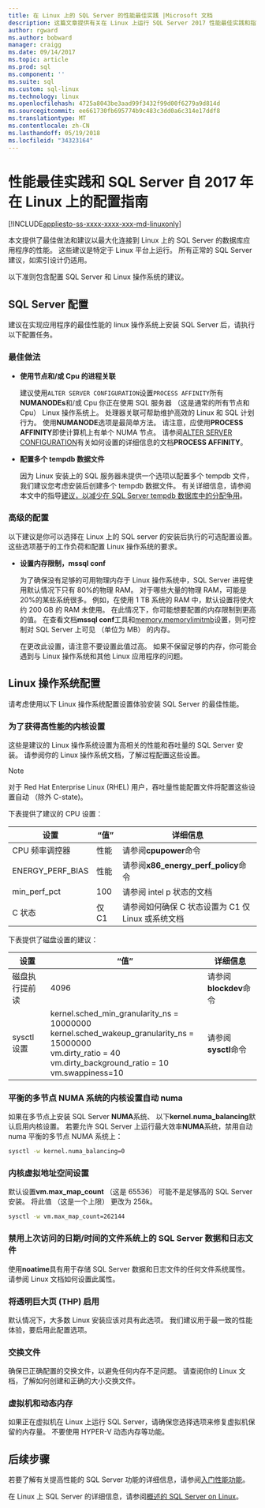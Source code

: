 ```yaml
---
title: 在 Linux 上的 SQL Server 的性能最佳实践 |Microsoft 文档
description: 这篇文章提供有关在 Linux 上运行 SQL Server 2017 性能最佳实践和指南。
author: rgward
ms.author: bobward
manager: craigg
ms.date: 09/14/2017
ms.topic: article
ms.prod: sql
ms.component: ''
ms.suite: sql
ms.custom: sql-linux
ms.technology: linux
ms.openlocfilehash: 4725a8043be3aad99f3432f99d00f6279a9d814d
ms.sourcegitcommit: ee661730fb695774b9c483c3dd0a6c314e17ddf8
ms.translationtype: MT
ms.contentlocale: zh-CN
ms.lasthandoff: 05/19/2018
ms.locfileid: "34323164"
---
```

# <a name="performance-best-practices-and-configuration-guidelines-for-sql-server-2017-on-linux"></a>性能最佳实践和 SQL Server 自 2017 年在 Linux 上的配置指南

[!INCLUDE[appliesto-ss-xxxx-xxxx-xxx-md-linuxonly](../includes/appliesto-ss-xxxx-xxxx-xxx-md-linuxonly.md)]

本文提供了最佳做法和建议以最大化连接到 Linux 上的 SQL Server 的数据库应用程序的性能。 这些建议是特定于 Linux 平台上运行。 所有正常的 SQL Server 建议，如索引设计仍适用。

以下准则包含配置 SQL Server 和 Linux 操作系统的建议。

## <a name="sql-server-configuration"></a>SQL Server 配置

建议在实现应用程序的最佳性能的 linux 操作系统上安装 SQL Server 后，请执行以下配置任务。

### <a name="best-practices"></a>最佳做法

- **使用节点和/或 Cpu 的进程关联**

   建议使用`ALTER SERVER CONFIGURATION`设置`PROCESS AFFINITY`所有**NUMANODEs**和/或 Cpu 你正在使用 SQL 服务器 （这是通常的所有节点和 Cpu） Linux 操作系统上。 处理器关联可帮助维护高效的 Linux 和 SQL 计划行为。 使用**NUMANODE**选项是最简单方法。 请注意，应使用**PROCESS AFFINITY**即使计算机上有单个 NUMA 节点。  请参阅[ALTER SERVER CONFIGURATION](../t-sql/statements/alter-server-configuration-transact-sql.md)有关如何设置的详细信息的文档**PROCESS AFFINITY**。

- **配置多个 tempdb 数据文件**

   因为 Linux 安装上的 SQL 服务器未提供一个选项以配置多个 tempdb 文件，我们建议您考虑安装后创建多个 tempdb 数据文件。 有关详细信息，请参阅本文中的指导[建议，以减少在 SQL Server tempdb 数据库中的分配争用](https://support.microsoft.com/en-us/help/2154845/recommendations-to-reduce-allocation-contention-in-sql-server-tempdb-d)。

### <a name="advanced-configuration"></a>高级的配置

以下建议是你可以选择在 Linux 上的 SQL server 的安装后执行的可选配置设置。 这些选项基于的工作负荷和配置 Linux 操作系统的要求。

- **设置内存限制，mssql conf**

   为了确保没有足够的可用物理内存于 Linux 操作系统中，SQL Server 进程使用默认情况下只有 80%的物理 RAM。 对于哪些大量的物理 RAM，可能是 20%的某些系统很多。 例如，在使用 1 TB 系统的 RAM 中，默认设置将使大约 200 GB 的 RAM 未使用。 在此情况下，你可能想要配置的内存限制到更高的值。 在查看文档**mssql conf**工具和[memory.memorylimitmb](sql-server-linux-configure-mssql-conf.md#memorylimit)设置，则可控制对 SQL Server 上可见 （单位为 MB） 的内存。

   在更改此设置，请注意不要设置此值过高。 如果不保留足够的内存，你可能会遇到与 Linux 操作系统和其他 Linux 应用程序的问题。

## <a name="linux-os-configuration"></a>Linux 操作系统配置

请考虑使用以下 Linux 操作系统配置设置体验安装 SQL Server 的最佳性能。

### <a name="kernel-settings-for-high-performance"></a>为了获得高性能的内核设置
这些是建议的 Linux 操作系统设置为高相关的性能和吞吐量的 SQL Server 安装。 请参阅你的 Linux 操作系统文档，了解过程配置这些设置。



> [!Note]
> 对于 Red Hat Enterprise Linux (RHEL) 用户，吞吐量性能配置文件将配置这些设置自动 （除外 C-state)。

下表提供了建议的 CPU 设置：

| 设置 | “值” | 详细信息 |
|---|---|---|
| CPU 频率调控器 | 性能 | 请参阅**cpupower**命令 |
| ENERGY_PERF_BIAS | 性能 | 请参阅**x86_energy_perf_policy**命令 |
| min_perf_pct | 100 | 请参阅 intel p 状态的文档 |
| C 状态 | 仅 C1 | 请参阅如何确保 C 状态设置为 C1 仅 Linux 或系统文档 |

下表提供了磁盘设置的建议：

| 设置 | “值” | 详细信息 |
|---|---|---|
| 磁盘执行提前读 | 4096 | 请参阅**blockdev**命令 |
| sysctl 设置 | kernel.sched_min_granularity_ns = 10000000<br/>kernel.sched_wakeup_granularity_ns = 15000000<br/>vm.dirty_ratio = 40<br/>vm.dirty_background_ratio = 10<br/>vm.swappiness=10 | 请参阅**sysctl**命令 |

### <a name="kernel-setting-auto-numa-balancing-for-multi-node-numa-systems"></a>平衡的多节点 NUMA 系统的内核设置自动 numa

如果在多节点上安装 SQL Server **NUMA**系统、 以下**kernel.numa_balancing**默认启用内核设置。 若要允许 SQL Server 上运行最大效率**NUMA**系统，禁用自动 numa 平衡的多节点 NUMA 系统上：

```bash
sysctl -w kernel.numa_balancing=0
```

### <a name="kernel-settings-for-virtual-address-space"></a>内核虚拟地址空间设置

默认设置**vm.max_map_count** （这是 65536） 可能不是足够高的 SQL Server 安装。 将此值 （这是一个上限） 更改为 256k。

```bash
sysctl -w vm.max_map_count=262144
```

### <a name="disable-last-accessed-datetime-on-file-systems-for-sql-server-data-and-log-files"></a>禁用上次访问的日期/时间的文件系统上的 SQL Server 数据和日志文件

使用**noatime**具有用于存储 SQL Server 数据和日志文件的任何文件系统属性。 请参阅 Linux 文档如何设置此属性。

### <a name="leave-transparent-huge-pages-thp-enabled"></a>将透明巨大页 (THP) 启用

默认情况下，大多数 Linux 安装应该对具有此选项。 我们建议用于最一致的性能体验，要启用此配置选项。

### <a name="swapfile"></a>交换文件

确保已正确配置的交换文件，以避免任何内存不足问题。 请查阅你的 Linux 文档，了解如何创建和正确的大小交换文件。

### <a name="virtual-machines-and-dynamic-memory"></a>虚拟机和动态内存

如果正在虚拟机在 Linux 上运行 SQL Server，请确保您选择选项来修复虚拟机保留的内存量。 不要使用 HYPER-V 动态内存等功能。

## <a name="next-steps"></a>后续步骤

若要了解有关提高性能的 SQL Server 功能的详细信息，请参阅[入门性能功能](sql-server-linux-performance-get-started.md)。

在 Linux 上 SQL Server 的详细信息，请参阅[概述的 SQL Server on Linux](sql-server-linux-overview.md)。
